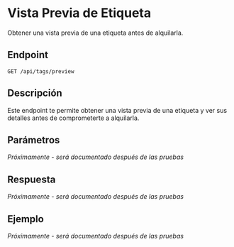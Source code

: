 # Vista Previa de Etiqueta

Obtener una vista previa de una etiqueta antes de alquilarla.

## Endpoint

```
GET /api/tags/preview
```

## Descripción

Este endpoint te permite obtener una vista previa de una etiqueta y ver sus detalles antes de comprometerte a alquilarla.

## Parámetros

*Próximamente - será documentado después de las pruebas*

## Respuesta

*Próximamente - será documentado después de las pruebas*

## Ejemplo

*Próximamente - será documentado después de las pruebas*
